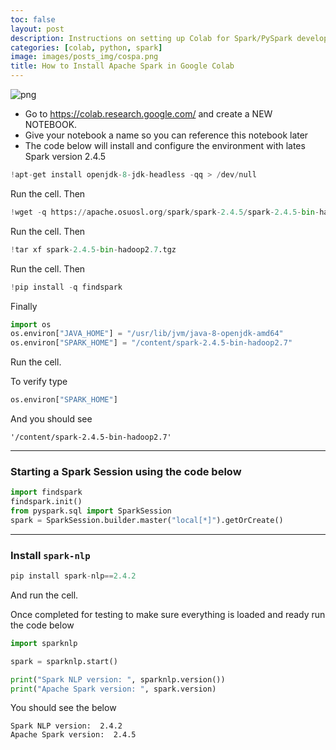 ```yaml
---
toc: false
layout: post
description: Instructions on setting up Colab for Spark/PySpark development
categories: [colab, python, spark]
image: images/posts_img/cospa.png
title: How to Install Apache Spark in Google Colab
--- 
```


![png](cospa.png)



* Go to https://colab.research.google.com/ and create a NEW NOTEBOOK.
* Give your notebook a name so you can reference this notebook later
* The code below will install and configure the environment with lates Spark version 2.4.5

```python
!apt-get install openjdk-8-jdk-headless -qq > /dev/null
```

Run the cell. Then

```python
!wget -q https://apache.osuosl.org/spark/spark-2.4.5/spark-2.4.5-bin-hadoop2.7.tgz
```

Run the cell. Then

```python
!tar xf spark-2.4.5-bin-hadoop2.7.tgz
```

Run the cell. Then

```python
!pip install -q findspark
```

Finally 

```python
import os
os.environ["JAVA_HOME"] = "/usr/lib/jvm/java-8-openjdk-amd64"
os.environ["SPARK_HOME"] = "/content/spark-2.4.5-bin-hadoop2.7"
```

Run the cell.

To verify type

```python
os.environ["SPARK_HOME"]
```

And you should see

```
'/content/spark-2.4.5-bin-hadoop2.7'
```

---

### Starting a Spark Session using the code below

```python
import findspark
findspark.init()
from pyspark.sql import SparkSession
spark = SparkSession.builder.master("local[*]").getOrCreate()
```

---

### Install `spark-nlp`

```python
pip install spark-nlp==2.4.2
```

And run the cell. 



Once completed for testing to make sure everything is loaded and ready run the code below

```python
import sparknlp

spark = sparknlp.start()

print("Spark NLP version: ", sparknlp.version())
print("Apache Spark version: ", spark.version)
```

You should see the below

```
Spark NLP version:  2.4.2
Apache Spark version:  2.4.5
```

